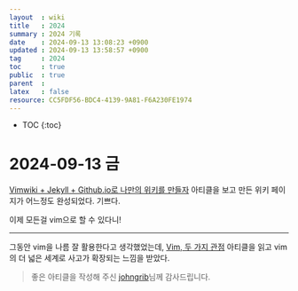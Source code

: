 ```yaml
---
layout  : wiki
title   : 2024
summary : 2024 기록
date    : 2024-09-13 13:08:23 +0900
updated : 2024-09-13 13:58:57 +0900
tag     : 2024
toc     : true
public  : true
parent  :
latex   : false
resource: CC5FDF56-BDC4-4139-9A81-F6A230FE1974
---
```

* TOC
{:toc}

# 2024-09-13 금

[Vimwiki + Jekyll + Github.io로 나만의 위키를 만들자](https://johngrib.github.io/wiki/my-wiki/) 아티클을 보고
만든 위키 페이지가 어느정도 완성되었다. 기쁘다.

이제 모든걸 vim으로 할 수 있다니!

---

그동안 vim을 나름 잘 활용한다고 생각했었는데, [Vim, 두 가지 관점](https://johngrib.github.io/wiki/two-views-of-vim) 아티클을 읽고
vim의 더 넓은 세계로 사고가 확장되는 느낌을 받았다.

> 좋은 아티클을 작성해 주신 [johngrib](https://github.com/johngrib)님께 감사드립니다.

